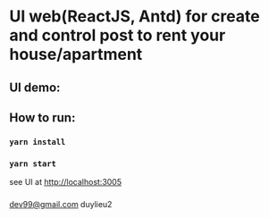 # UI web(ReactJS, Antd) for create and control post to rent your house/apartment 

## UI demo:

## How to run:

### `yarn install`

### `yarn start`

see UI at [http://localhost:3005](http://localhost:3005)


###
dev99@gmail.com
duylieu2